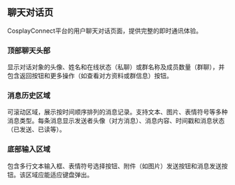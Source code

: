 ## 聊天对话页
CosplayConnect平台的用户聊天对话页面，提供完整的即时通讯体验。

### 顶部聊天头部
显示对话对象的头像、姓名和在线状态（私聊）或群名称及成员数量（群聊），并包含返回按钮和更多操作（如查看对方资料或群信息）按钮。
### 消息历史区域
可滚动区域，展示按时间顺序排列的消息记录。支持文本、图片、表情符号等多种消息类型。每条消息显示发送者头像（对方消息）、消息内容、时间戳和消息状态（已发送、已读等）。
### 底部输入区域
包含多行文本输入框、表情符号选择按钮、附件（如图片）发送按钮和消息发送按钮。该区域应能适应键盘弹出。